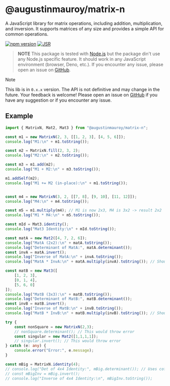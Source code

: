 # @augustinmauroy/matrix-n

A JavaScript library for matrix operations, including addition, multiplication, and inversion. It supports matrices of any size and provides a simple API for common operations.

[![npm version](https://img.shields.io/npm/v/@augustinmauroy/vec3.svg)](https://www.npmjs.com/package/@augustinmauroy/vec3)
[![JSR](https://jsr.io/badges/@augustinmauroy/vec3)](https://jsr.io/@augustinmauroy/vec3)

> **NOTE** This package is tested with [Node.js](https://nodejs.org/en/) but the package din't use any Node.js specific feature. It should work in any JavaScript environment (browser, Deno, etc.). If you encounter any issue, please open an issue on [GitHub](https://github.com/AugustinMauroy/matrix-n/issues).

> [!NOTE]
> This lib is in `0.x.x` version. The API is not definitive and may change in the future. Your feedback is welcome!
> Please open an issue on [GitHub](https://github.com/AugustinMauroy/matrix-n/issues) if you have any suggestion or if you encounter any issue.

## Example

```typescript
import { MatrixN, Mat2, Mat3 } from "@augustinmauroy/matrix-n";

const m1 = new MatrixN(2, 3, [[1, 2, 3], [4, 5, 6]]);
console.log("M1:\n" + m1.toString());

const m2 = MatrixN.fill(2, 3, 2);
console.log("M2:\n" + m2.toString());

const m3 = m1.add(m2);
console.log("M1 + M2:\n" + m3.toString());

m1.addSelf(m2);
console.log("M1 += M2 (in-place):\n" + m1.toString());


const m4 = new MatrixN(3, 2, [[7, 8], [9, 10], [11, 12]]);
console.log("M4:\n" + m4.toString());

const m5 = m1.multiply(m4); // M1 is now 2x3, M4 is 3x2 -> result 2x2
console.log("M1 * M4:\n" + m5.toString());

const mId = Mat3.identity();
console.log("Mat3 Identity:\n" + mId.toString());

const matA = new Mat2([4, 7, 2, 6]);
console.log("MatA (2x2):\n" + matA.toString());
console.log("Determinant of MatA:", matA.determinant());
const invA = matA.invert();
console.log("Inverse of MatA:\n" + invA.toString());
console.log("MatA * InvA:\n" + matA.multiply(invA).toString()); // Should be identity

const matB = new Mat3([
    [1, 2, 3],
    [0, 1, 4],
    [5, 6, 0]
]);
console.log("MatB (3x3):\n" + matB.toString());
console.log("Determinant of MatB:", matB.determinant());
const invB = matB.invert();
console.log("Inverse of MatB:\n" + invB.toString());
console.log("MatB * InvB:\n" + matB.multiply(invB).toString()); // Should be identity (approx due to float errors)

try {
    const nonSquare = new MatrixN(2,3);
    // nonSquare.determinant(); // This would throw error
    const singular = new Mat2([1,1,1,1]);
    // singular.invert(); // This would throw error
} catch (e: any) {
    console.error("Error:", e.message);
}

const mBig = MatrixN.identity(4);
// console.log("Det of 4x4 Identity:", mBig.determinant()); // Uses cofactor expansion
// const mBigInv = mBig.invert();
// console.log("Inverse of 4x4 Identity:\n", mBigInv.toString());
```
